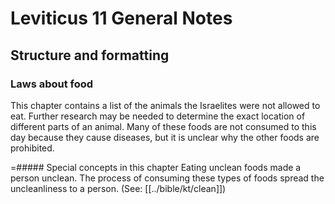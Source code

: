 # Leviticus 11 General Notes
## Structure and formatting

### Laws about food

This chapter contains a list of the animals the Israelites were not allowed to eat. Further research may be needed to determine the exact location of different parts of an animal. Many of these foods are not consumed to this day because they cause diseases, but it is unclear why the other foods are prohibited.

=##### Special concepts in this chapter
Eating unclean foods made a person unclean. The process of consuming these types of foods spread the uncleanliness to a person. (See: [[../bible/kt/clean]])